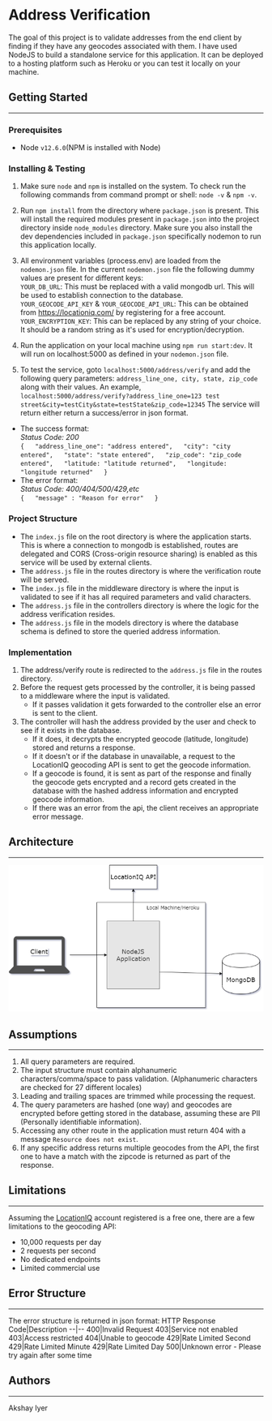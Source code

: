 # Address Verification

The goal of this project is to validate addresses from the end client by finding if they have any geocodes associated with them. I have used NodeJS to build a standalone service for this application. It can be deployed to a hosting platform such as Heroku or you can test it locally on your machine.

## Getting Started

----------

### Prerequisites

- Node `v12.6.0`(NPM is installed with Node)

### Installing & Testing

1. Make sure `node` and `npm` is installed on the system. To check run the following commands from command prompt or shell: `node -v` & `npm -v`.

2. Run `npm install` from the directory where `package.json` is present.
This will install the required modules present in `package.json` into the project directory inside `node_modules` directory.
Make sure you also install the dev dependencies included in `package.json` specifically nodemon to run this application locally.

3. All environment variables (process.env) are loaded from the `nodemon.json` file. In the current `nodemon.json` file the following dummy values are present for different keys:  
`YOUR_DB_URL`: This must be replaced with a valid mongodb url. This will be used to establish connection to the database.  
`YOUR_GEOCODE_API_KEY` & `YOUR_GEOCODE_API_URL`: This can be obtained from https://locationiq.com/ by registering for a free account.  
`YOUR_ENCRYPTION_KEY`: This can be replaced by any string of your choice. It should be a random string as it's used for encryption/decryption. 

4. Run the application on your local machine using `npm run start:dev`. It will run on localhost:5000 as defined in your `nodemon.json` file.

5. To test the service, goto `localhost:5000/address/verify` and add the following query parameters:
`address_line_one, city, state, zip_code` along with their values.
An example,  
`localhost:5000/address/verify?address_line_one=123 test street&city=testCity&state=testState&zip_code=12345`
The service will return either return a success/error in json format.
- The success format:  
*Status Code: 200*  
`{  
  "address_line_one": "address entered",  
  "city": "city entered",  
  "state": "state entered",  
  "zip_code": "zip_code entered",  
  "latitude: "latitude returned",  
  "longitude: "longitude returned"  
 }`  
- The error format:  
*Status Code: 400/404/500/429,etc*  
`{  
	"message" : "Reason for error"  
}`

### Project Structure

- The `index.js` file on the root directory is where the application starts. This is where a connection to mongodb is established, routes are delegated and CORS (Cross-origin resource sharing) is enabled as this service will be used by external clients. 
- The `address.js` file in the routes directory is where the verification route will be served.
- The `index.js` file in the middleware directory is where the input is validated to see if it has all required parameters and valid characters.
- The `address.js` file in the controllers directory is where the logic for the address verification resides.
- The `address.js` file in the models directory is where the database schema is defined to store the queried address information.

### Implementation

1) The address/verify route is redirected to the `address.js` file in the routes directory.
2) Before the request gets processed by the controller, it is being passed to a middleware where the input is validated. 
    - If it passes validation it gets forwarded to the controller else an error is sent to the client.
3) The controller will hash the address provided by the user and check to see if it exists in the database. 
    - If it does, it decrypts the encrypted geocode (latitude, longitude) stored and returns a response. 
    - If it doesn't or if the database in unavailable, a request to the LocationIQ geocoding API is sent to get the geocode information.
    - If a geocode is found, it is sent as part of the response and finally the geocode gets encrypted and a record gets created in the database with the hashed address information and encrypted geocode information.
    - If there was an error from the api, the client receives an appropriate error message.

## Architecture
----------
![architecture-diagram](https://github.com/akshayiyer91/address-verification/blob/master/images/Architecture.png)

## Assumptions
----------
1) All query parameters are required.
2) The input structure must contain alphanumeric characters/comma/space to pass validation. (Alphanumeric characters are checked for 27 different locales) 
3) Leading and trailing spaces are trimmed while processing the request.
4) The query parameters are hashed (one way) and geocodes are encrypted before getting stored in the database, assuming these are PII (Personally identifiable information).
5) Accessing any other route in the application must return 404 with a message `Resource does not exist`.
6) If any specific address returns multiple geocodes from the API, the first one to have a match with the zipcode is returned as part of the response.

## Limitations
----------
Assuming the [LocationIQ](https://locationiq.com/) account registered is a free one, there are a few limitations to the geocoding API:  
- 10,000 requests per day
- 2 requests per second
- No dedicated endpoints
- Limited commercial use

## Error Structure
----------
The error structure is returned in json format:
HTTP Response Code|Description
--|--
400|Invalid Request
403|Service not enabled
403|Access restricted
404|Unable to geocode
429|Rate Limited Second
429|Rate Limited Minute
429|Rate Limited Day
500|Unknown error - Please try again after some time

## Authors
----------
Akshay Iyer